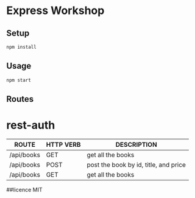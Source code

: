 # Express Workshop

## Setup

```sh
npm install
```

## Usage
```sh
npm start
```


## Routes
# rest-auth
| ROUTE             | HTTP VERB | DESCRIPTION               |
|-------------------|-----------|---------------------------|
| /api/books        | GET       | get all the books         |
| /api/books        | POST      | post the book by id, title, and price         |
| /api/books        | GET       | get all the books         |


##licence
MIT
